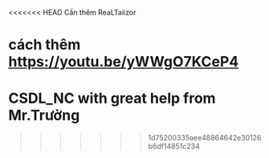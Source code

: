 <<<<<<< HEAD
Cần thêm ReaLTaiizor

cách thêm https://youtu.be/yWWgO7KCeP4
=======
# CSDL_NC with great help from Mr.Trường
>>>>>>> 1d75200335aee48864642e30126b6df14851c234
